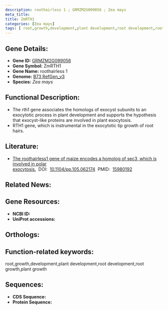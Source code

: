 ```yaml
---
description: roothairless 1 ; GRMZM2G099056 ; Zea mays
meta_title:
title: ZmRTH1
categories: [Zea mays]
tags: [ root,growth,development,plant development,root development,root growth,plant growth ]
---
```


## Gene Details:
- **Gene ID:**	[GRMZM2G099056]()
- **Gene Symbol:** ZmRTH1
- **Gene Name:** roothairless 1
- **Genome:** [B73 RefGen_v3]()
- **Species:** *Zea mays*

## Functional Description:
   - The rth1 gene associates the homologs of exocyst subunits to an exocytotic process in plant development and supports the hypothesis that exocyst-like proteins are involved in plant exocytosis. 
   - RTH1 gene, which is instrumental in the exocytotic tip growth of root hairs.

## Literature:
   - [The roothairless1 gene of maize encodes a homolog of sec3, which is involved in polar exocytosis.]( https://academic.oup.com/plphys/article/138/3/1637/6103129?login=true)&nbsp;&nbsp;DOI:&nbsp;&nbsp;[10.1104/pp.105.062174](https://academic.oup.com/plphys/article/138/3/1637/6103129?login=true)&nbsp;&nbsp;PMID:&nbsp;&nbsp;[15980192](https://pubmed.ncbi.nlm.nih.gov/15980192/)

## Related News:

## Gene Resources:
- **NCBI ID:** [](https://www.ncbi.nlm.nih.gov/gene/?term=)
- **UniProt accessions:** [](https://www.uniprot.org/uniprotkb//entry)

## Orthologs:

## Function-related keywords:
root,growth,development,plant development,root development,root growth,plant growth

## Sequences:
- **CDS Sequence:**
- **Protein Sequence:**
